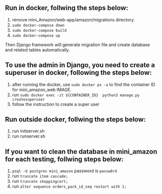 ## Run in docker, follwing the steps below:
1. remove mini_Amazon/web-app/amazon/migrations directory.
2. `sudo docker-compose down`
3. `sudo docker-compose build`
4. `sudo docker-compose up`
  
Then Django framework will generate migration file and create database and related tables automatically.  
## To use the admin in Django, you need to create a superuser in docker, following the steps below:
1. after running the docker, use `sudo docker ps -a` to find the container ID for mini_amazon_web IMAGE.  
2. run `sudo docker exec -it ${CONTAINER_ID}  python3 manage.py createsuperuser`
3. follow the instruction to create a super user

## Run outside docker, follwing the steps below:
1. run initserver.sh
2. run runserver.sh

## If you want to clean the database in mini_amazon for each testing, follwing steps below:
1. `psql -U postgres mini_amazon` password is `passw0rd`
2. run `truncate item cascade;`
3. run `truncate shoppingcart;`
4. run `alter sequence orders_pack_id_seq restart with 1;`

